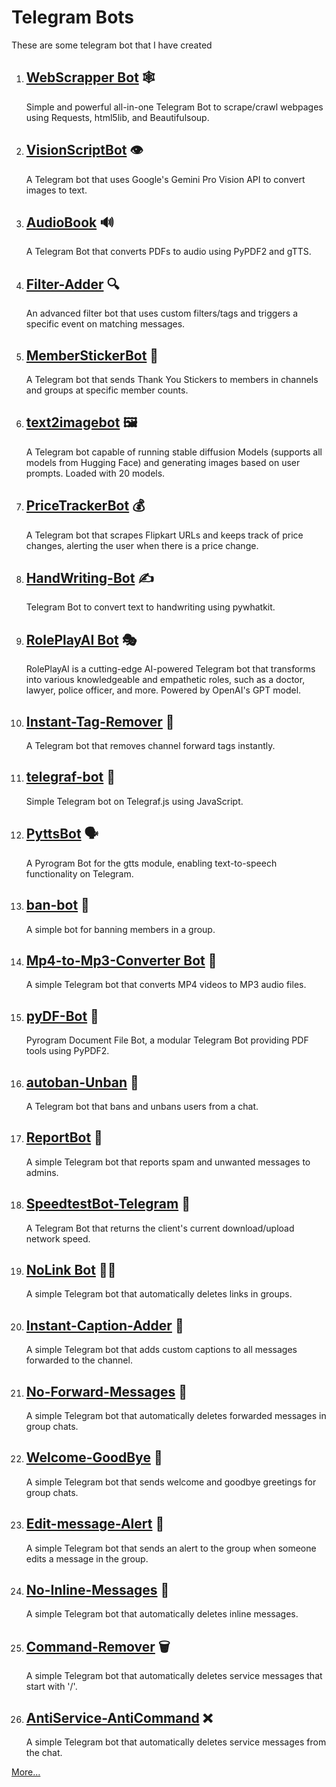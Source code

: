 # Telegram Bots
These are some telegram bot that I have created

1. ## [WebScrapper Bot](https://github.com/nuhmanpk/WebScrapper) 🕸️
   Simple and powerful all-in-one Telegram Bot to scrape/crawl webpages using Requests, html5lib, and Beautifulsoup.

1. ## [VisionScriptBot](https://github.com/nuhmanpk/VisionScriptBot) 👁️
   A Telegram bot that uses Google's Gemini Pro Vision API to convert images to text.

1. ## [AudioBook](https://github.com/nuhmanpk/AudioBook) 🔊
   A Telegram Bot that converts PDFs to audio using PyPDF2 and gTTS.

1. ## [Filter-Adder](https://github.com/nuhmanpk/Filter-Adder) 🔍
   An advanced filter bot that uses custom filters/tags and triggers a specific event on matching messages.


1. ## [MemberStickerBot](https://github.com/nuhmanpk/member-sticker-bot) 🙏
   A Telegram bot that sends Thank You Stickers to members in channels and groups at specific member counts.

1. ## [text2imagebot](https://github.com/nuhmanpk/text2imagebot) 🖼️
   A Telegram bot capable of running stable diffusion Models (supports all models from Hugging Face) and generating images based on user prompts. Loaded with 20 models.

1. ## [PriceTrackerBot](https://github.com/nuhmanpk/PriceTrackerBot) 💰
   A Telegram bot that scrapes Flipkart URLs and keeps track of price changes, alerting the user when there is a price change.

1. ## [HandWriting-Bot](https://github.com/nuhmanpk/HandWriting-Bot) ✍️
   Telegram Bot to convert text to handwriting using pywhatkit.

1. ## [RolePlayAI Bot](https://github.com/nuhmanpk/RolePlayAI) 🎭
   RolePlayAI is a cutting-edge AI-powered Telegram bot that transforms into various knowledgeable and empathetic roles, such as a doctor, lawyer, police officer, and more. Powered by OpenAI's GPT model.

1. ## [Instant-Tag-Remover](https://github.com/nuhmanpk/Instant-Tag-Remover) 🚫
   A Telegram bot that removes channel forward tags instantly.

1. ## [telegraf-bot](https://github.com/nuhmanpk/telegraf-bot) 🤖
   Simple Telegram bot on Telegraf.js using JavaScript.


1. ## [PyttsBot](https://github.com/nuhmanpk/PyttsBot) 🗣️
   A Pyrogram Bot for the gtts module, enabling text-to-speech functionality on Telegram.

1. ## [ban-bot](https://github.com/nuhmanpk/ban-bot) 🚫
   A simple bot for banning members in a group.

1. ## [Mp4-to-Mp3-Converter Bot](https://github.com/nuhmanpk/Mp4-to-Mp3-Converter) 🎵
   A simple Telegram bot that converts MP4 videos to MP3 audio files.

1. ## [pyDF-Bot](https://github.com/nuhmanpk/pyDF-Bot) 📄
   Pyrogram Document File Bot, a modular Telegram Bot providing PDF tools using PyPDF2.


1. ## [autoban-Unban](https://github.com/nuhmanpk/autoban-Unban) 🚷
   A Telegram bot that bans and unbans users from a chat.

1. ## [ReportBot](https://github.com/nuhmanpk/ReportBot) 🚨
   A simple Telegram bot that reports spam and unwanted messages to admins.

1. ## [SpeedtestBot-Telegram](https://github.com/nuhmanpk/SpeedtestBot-Telegram) 🚀
   A Telegram Bot that returns the client's current download/upload network speed.

1. ## [NoLink Bot](https://github.com/nuhmanpk/No-Link) 🚫🔗
   A simple Telegram bot that automatically deletes links in groups.


1. ## [Instant-Caption-Adder](https://github.com/nuhmanpk/Instant-Caption-Adder) 📝
   A simple Telegram bot that adds custom captions to all messages forwarded to the channel.

1. ## [No-Forward-Messages](https://github.com/nuhmanpk/No-Forward-Messages) 🚫
   A simple Telegram bot that automatically deletes forwarded messages in group chats.

1. ## [Welcome-GoodBye](https://github.com/nuhmanpk/Welcome-GoodBye) 👋
   A simple Telegram bot that sends welcome and goodbye greetings for group chats.

1. ## [Edit-message-Alert](https://github.com/nuhmanpk/Edit-message-Alert) 🚨
   A simple Telegram bot that sends an alert to the group when someone edits a message in the group.

1. ## [No-Inline-Messages](https://github.com/nuhmanpk/No-Inline-Messages) 🚫
   A simple Telegram bot that automatically deletes inline messages.

1. ## [Command-Remover](https://github.com/nuhmanpk/Command-Remover) 🗑️
   A simple Telegram bot that automatically deletes service messages that start with '/'.

1. ## [AntiService-AntiCommand](https://github.com/nuhmanpk/AntiService-AntiCommand) ❌
   A simple Telegram bot that automatically deletes service messages from the chat.


[More...](https://t.me/bughunterbots)

